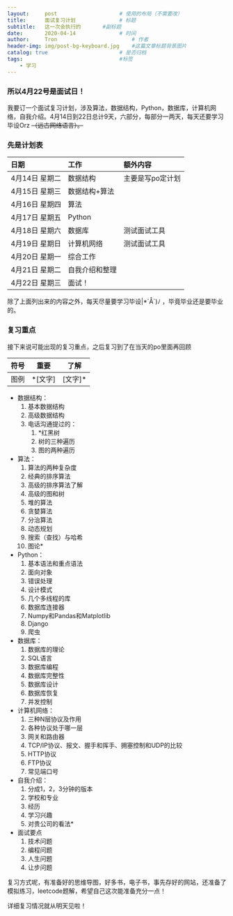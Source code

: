 ```yaml
---
layout:     post   				    # 使用的布局（不需要改）
title:      面试复习计划 				# 标题 
subtitle:   这一次会执行的       #副标题
date:       2020-04-14 				# 时间
author:     Tron 						# 作者
header-img: img/post-bg-keyboard.jpg 	#这篇文章标题背景图片
catalog: true 						# 是否归档
tags:								#标签
    - 学习
---
```


### 所以4月22号是面试日！

我要订一个面试复习计划，涉及算法，数据结构，Python，数据库，计算机网络，自我介绍。4月14日到22日总计9天，六部分，每部分一两天，每天还要学习毕设Orz ~~（远古网络语言）。~~

### 先是计划表

| 日期           | 工作           | 额外内容         |
| :------------- | :------------- | :--------------- |
| 4月14日 星期二 | 数据结构       | 主要是写po定计划 |
| 4月15日 星期三 | 数据结构+算法  |                  |
| 4月16日 星期四 | 算法           |                  |
| 4月17日 星期五 | Python         |                  |
| 4月18日 星期六 | 数据库         | 测试面试工具     |
| 4月19日 星期日 | 计算机网络     | 测试面试工具     |
| 4月20日 星期一 | 综合工作       |                  |
| 4月21日 星期二 | 自我介绍和整理 |                  |
| 4月22日 星期三 | 面试！         |                  |  

除了上面列出来的内容之外，每天尽量要学习毕设|*´Å`)ﾉ ，毕竟毕业还是要毕业的。

### 复习重点

接下来说可能出现的复习重点，之后复习到了在当天的po里面再回顾

| 符号 | 重要     | 了解     |
| ---- | -------- | -------- |
| 图例 | \*[文字] | [文字]\* |

+ 数据结构：
    1. 基本数据结构
    2. 高级数据结构
    3. 电话沟通提过的：
       1. *红黑树
       2. 树的三种遍历
       3. 图的两种遍历
+ 算法：
    1. 算法的两种复杂度
    2. 经典的排序算法
    3. 高级的排序算法了解
    4. 高级的图和树
    5. 堆的算法
    6. 贪婪算法
    7. 分治算法
    8. 动态规划
    9. 搜索（查找）与哈希
    10. 图论*
+ Python：
    1. 基本语法和重点语法
    2. 面向对象
    3. 错误处理
    4. 设计模式
    5. 几个多线程的库
    6. 数据库连接器
    7. Numpy和Pandas和Matplotlib
    8. Django
    9. 爬虫
+ 数据库：
    1. 数据库的理论
    2. SQL语言
    3. 数据库编程
    4. 数据库完整性
    5. 数据库设计
    6. 数据库恢复
    7. 并发控制
+ 计算机网络：
    1. 三种N层协议及作用
    2. 各种协议处于哪一层
    3. 网关和路由器
    4. TCP/IP协议、报文、握手和挥手、拥塞控制和UDP的比较
    5. HTTP协议
    6. FTP协议
    7. 常见端口号
+ 自我介绍：
    1. 分成1，2，3分钟的版本
    2. 学校和专业
    3. 经历
    4. 学习兴趣
    5. 对贵公司的看法*
+ 面试要点
    1. 技术问题
    2. 编程问题
    3. 人生问题
    4. 让步问题

复习方式呢，有准备好的思维导图，好多书，电子书，事先存好的网站，还准备了模拟练习，leetcode题解，希望自己这次能准备充分一点！

详细复习情况就从明天见啦！